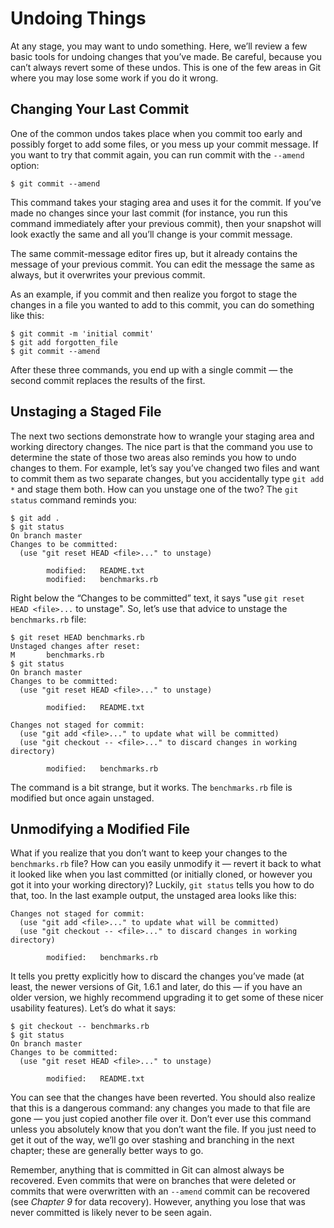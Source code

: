 # Undoing Things

At any stage, you may want to undo something. Here, we’ll review a few basic tools for undoing changes that you’ve made. Be careful, because you can’t always revert some of these undos. This is one of the few areas in Git where you may lose some work if you do it wrong.

## Changing Your Last Commit

One of the common undos takes place when you commit too early and possibly forget to add some files, or you mess up your commit message. If you want to try that commit again, you can run commit with the `--amend` option:

    $ git commit --amend

This command takes your staging area and uses it for the commit. If you’ve made no changes since your last commit (for instance, you run this command immediately after your previous commit), then your snapshot will look exactly the same and all you’ll change is your commit message.

The same commit-message editor fires up, but it already contains the message of your previous commit. You can edit the message the same as always, but it overwrites your previous commit.

As an example, if you commit and then realize you forgot to stage the changes in a file you wanted to add to this commit, you can do something like this:

    $ git commit -m 'initial commit'
    $ git add forgotten_file
    $ git commit --amend

After these three commands, you end up with a single commit — the second commit replaces the results of the first.

## Unstaging a Staged File

The next two sections demonstrate how to wrangle your staging area and working directory changes. The nice part is that the command you use to determine the state of those two areas also reminds you how to undo changes to them. For example, let’s say you’ve changed two files and want to commit them as two separate changes, but you accidentally type `git add *` and stage them both. How can you unstage one of the two? The `git status` command reminds you:

    $ git add .
    $ git status
    On branch master
    Changes to be committed:
      (use "git reset HEAD <file>..." to unstage)
    
            modified:   README.txt
            modified:   benchmarks.rb
    

Right below the “Changes to be committed” text, it says "use `git reset HEAD <file>...` to unstage". So, let’s use that advice to unstage the `benchmarks.rb` file:

    $ git reset HEAD benchmarks.rb
    Unstaged changes after reset:
    M       benchmarks.rb
    $ git status
    On branch master
    Changes to be committed:
      (use "git reset HEAD <file>..." to unstage)
    
            modified:   README.txt
    
    Changes not staged for commit:
      (use "git add <file>..." to update what will be committed)
      (use "git checkout -- <file>..." to discard changes in working directory)
    
            modified:   benchmarks.rb
    

The command is a bit strange, but it works. The `benchmarks.rb` file is modified but once again unstaged.

## Unmodifying a Modified File

What if you realize that you don’t want to keep your changes to the `benchmarks.rb` file? How can you easily unmodify it — revert it back to what it looked like when you last committed (or initially cloned, or however you got it into your working directory)? Luckily, `git status` tells you how to do that, too. In the last example output, the unstaged area looks like this:

    Changes not staged for commit:
      (use "git add <file>..." to update what will be committed)
      (use "git checkout -- <file>..." to discard changes in working directory)
    
            modified:   benchmarks.rb
    

It tells you pretty explicitly how to discard the changes you’ve made (at least, the newer versions of Git, 1.6.1 and later, do this — if you have an older version, we highly recommend upgrading it to get some of these nicer usability features). Let’s do what it says:

    $ git checkout -- benchmarks.rb
    $ git status
    On branch master
    Changes to be committed:
      (use "git reset HEAD <file>..." to unstage)
    
            modified:   README.txt
    

You can see that the changes have been reverted. You should also realize that this is a dangerous command: any changes you made to that file are gone — you just copied another file over it. Don’t ever use this command unless you absolutely know that you don’t want the file. If you just need to get it out of the way, we’ll go over stashing and branching in the next chapter; these are generally better ways to go.

Remember, anything that is committed in Git can almost always be recovered. Even commits that were on branches that were deleted or commits that were overwritten with an `--amend` commit can be recovered (see *Chapter 9* for data recovery). However, anything you lose that was never committed is likely never to be seen again.

